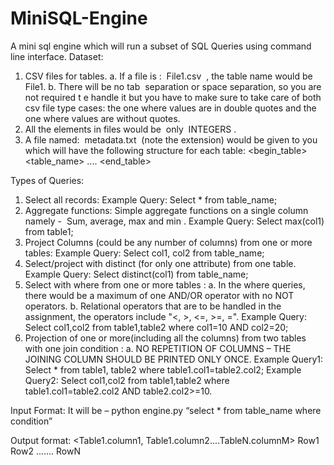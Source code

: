 # MiniSQL-Engine
A mini​ sql engine which will run a subset of SQL Queries using ​ command line interface.
Dataset:
1. CSV files for tables.
  a. If a file is : ​ File1.csv ​ , the table name would be File1.
  b. There will be no tab ​ separation or space ​ separation, so you are not required t e
     handle it but you have to make sure to take care of both csv file type cases: the
     one where values are in double quotes and the one where values are without
     quotes.
2. All the elements in files would be ​ only ​ INTEGERS​​ .
3. A file named: ​ metadata.txt ​ (note the extension) would be given to you which will
    have the following structure for each table:
    <begin_table>
    <table_name>
    <attribute1>
    ....
    <attributeN>
    <end_table>
  
 
Types of Queries:
1. Select all records:
Example Query: Select * from table_name;
2. Aggregate functions: Simple aggregate functions on a single column namely - ​ Sum,
average, max and min​ .
Example Query: Select max(col1) from table1;
3. Project Columns (could be any number of columns) from one or more tables:
Example Query: Select col1, col2 from table_name;
4. Select/project with distinct (for only one attribute) from one table.
Example Query: Select distinct(col1) from table_name;
5. Select with where from one or more tables :
  a. In the where queries, there would be a maximum of one AND/OR operator
    with no NOT operators.
  b. Relational operators that are to be handled in the assignment, the operators
    include "<, >, <=, >=, =".
  Example Query: Select col1,col2 from table1,table2 where col1=10 AND col2=20;
6. Projection of one or more(including all the columns) from two tables with one join
  condition :
  a. NO REPETITION OF COLUMNS – THE JOINING COLUMN SHOULD BE
    PRINTED ONLY ONCE.
     Example Query1: Select * from table1, table2 where table1.col1=table2.col2;
     Example Query2: Select col1,col2 from table1,table2 where
      table1.col1=table2.col2 AND table2.col2>=10.

Input Format:
It will be – python engine.py “select * from table_name where condition”

Output format:
<Table1.column1, Table1.column2....TableN.columnM>
Row1
Row2
.......
RowN
